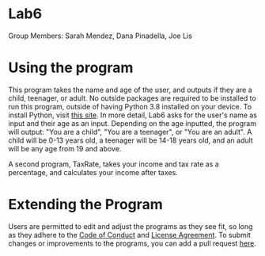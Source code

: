 # Lab6

Group Members: Sarah Mendez, Dana Pinadella, Joe Lis

# Using the program
This program takes the name and age of the user, and outputs if they are a child, teenager, or adult. No outside packages are required to be installed to run this program, outside of having Python 3.8 installed on your device. To install Python, visit [this site](https://www.python.org/downloads/).
In more detail, Lab6 asks for the user's name as input and their age as an input. Depending on the age inputted, the program will output: "You are a child", "You are a teenager", or "You are an adult". A child will be 0-13 years old, a teenager will be 14-18 years old, and an adult will be any age from 19 and above.

A second program, TaxRate, takes your income and tax rate as a percentage, and calculates your income after taxes.

# Extending the Program
Users are permitted to edit and adjust the programs as they see fit, so long as they adhere to the [Code of Conduct](https://github.com/sarahmenendez/Lab6/blob/main/CODE_OF_CONDUCT.md) and [License Agreement](https://github.com/sarahmenendez/Lab6/blob/main/LICENSE.md). To submit changes or improvements to the programs, you can add a pull request [here](https://github.com/sarahmenendez/Lab6/pulls).

